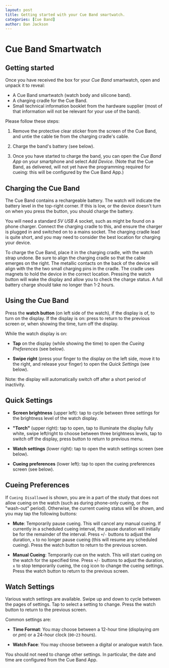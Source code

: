 ```yaml
---
layout: post
title: Getting started with your Cue Band smartwatch.
categories: [Cue Band]
author: Dan Jackson
---
```


# Cue Band Smartwatch

## Getting started

Once you have received the box for your *Cue Band* smartwatch, open and unpack it to reveal:

* A Cue Band smartwatch (watch body and silicone band).
* A charging cradle for the Cue Band.
* Small technical information booklet from the hardware supplier (most of that information will not be relevant for your use of the band).

Please follow these steps:

1. Remove the protective clear sticker from the screen of the Cue Band, and untie the cable tie from the charging cradle's cable.

2. Charge the band's battery (see below).  

3. Once you have started to charge the band, you can open the *Cue Band App* on your smartphone and select *Add Device*.  (Note that the Cue Band, as delivered, will not yet have the programming required for cueing: this will be configured by the Cue Band App.)


## Charging the Cue Band

The Cue Band contains a rechargeable battery.  The watch will indicate the battery level in the top-right corner.  If this is low, or the device doesn't turn on when you press the button, you should charge the battery.

You will need a standard *5V USB A* socket, such as might be found on a phone charger.  Connect the charging cradle to this, and ensure the charger is plugged in and switched on to a mains socket.  The charging cradle lead is quite short, and you may need to consider the best location for charging your device.  

To charge the Cue Band, place it in the charging cradle, with the watch strap undone.  Be sure to align the charging cradle so that the cable emerges on the right.  The metallic contacts on the back of the device will align with the the two small charging pins in the cradle.  The cradle uses magnets to hold the device in the correct location.  Pressing the watch button will wake the display and allow you to check the charge status.  A full battery charge should take no longer than 1-2 hours.


## Using the Cue Band

Press the **watch button** (on left side of the watch), if the display is of, to turn on the display.  If the display is on: press to return to the previous screen or, when showing the time, turn off the display.  

While the watch display is on:

* **Tap** on the display (while showing the time) to open the *Cueing Preferences* (see below).  

* **Swipe right** (press your finger to the display on the left side, move it to the right, and release your finger) to open the *Quick Settings* (see below).

Note: the display will automatically switch off after a short period of inactivity.


## Quick Settings

* **Screen brightness** (upper left): tap to cycle between three settings for the brightness level of the watch display.

* **"Torch"** (upper right): tap to open, tap to illuminate the display fully white, swipe left/right to choose between three brightness levels, tap to switch off the display, press button to return to previous menu.

* **Watch settings** (lower right): tap to open the watch settings screen (see below).

* **Cueing preferences** (lower left): tap to open the cueing preferences screen (see below).


## Cueing Preferences

If `Cueing Disallowed` is shown, you are in a part of the study that does not allow cueing on the watch (such as during phone-only cueing, or the "wash-out" period).  Otherwise, the current cueing status will be shown, and you may tap the following buttons:

* **Mute**: Temporarily pause cueing.  This will cancel any manual cueing.  If currently in a scheduled cueing interval, the pause duration will initially be for the remainder of the interval.  Press `+`/`-` buttons to adjust the duration, `x` to no longer pause cueing (this will resume any scheduled cueing).  Press the watch button to return to the previous screen.

* **Manual Cueing**: Temporarily cue on the watch.  This will start cueing on the watch for the specified time.  Press `+`/`-` buttons to adjust the duration, `x` to stop temporarily cueing, the cog icon to change the cueing settings.  Press the watch button to return to the previous screen.


## Watch Settings

Various watch settings are available.  Swipe up and down to cycle between the pages of settings.  Tap to select a setting to change.  Press the watch button to return to the previous screen.  

Common settings are:

* **Time Format**: You may choose between a 12-hour time (displaying *am* or *pm*) or a 24-hour clock (`00`-`23` hours).

* **Watch Face**: You may choose between a digital or analogue watch face.

You should not need to change other settings.  In particular, the date and time are configured from the Cue Band App.

